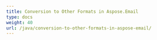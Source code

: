 ```yaml
---
title: Conversion to Other Formats in Aspose.Email
type: docs
weight: 40
url: /java/conversion-to-other-formats-in-aspose-email/
---
```

